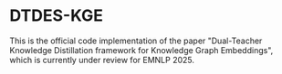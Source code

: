 # DTDES-KGE
This is the official code implementation of the paper "Dual-Teacher Knowledge Distillation framework for Knowledge Graph Embeddings", which is currently under review for EMNLP 2025.
